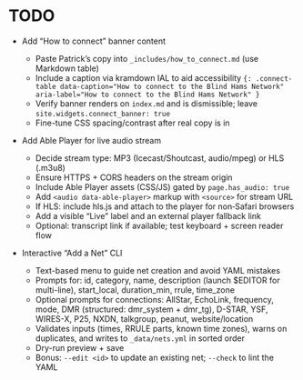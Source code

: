 # TODO

- Add “How to connect” banner content
  - Paste Patrick’s copy into `_includes/how_to_connect.md` (use Markdown table)
  - Include a caption via kramdown IAL to aid accessibility
    `{: .connect-table data-caption="How to connect to the Blind Hams Network" aria-label="How to connect to the Blind Hams Network" }`
  - Verify banner renders on `index.md` and is dismissible; leave `site.widgets.connect_banner: true`
  - Fine-tune CSS spacing/contrast after real copy is in

- Add Able Player for live audio stream
  - Decide stream type: MP3 (Icecast/Shoutcast, audio/mpeg) or HLS (.m3u8)
  - Ensure HTTPS + CORS headers on the stream origin
  - Include Able Player assets (CSS/JS) gated by `page.has_audio: true`
  - Add `<audio data-able-player>` markup with `<source>` for stream URL
  - If HLS: include hls.js and attach to the player for non‑Safari browsers
  - Add a visible “Live” label and an external player fallback link
  - Optional: transcript link if available; test keyboard + screen reader flow

- Interactive “Add a Net” CLI
  - Text-based menu to guide net creation and avoid YAML mistakes
  - Prompts for: id, category, name, description (launch $EDITOR for multi-line), start_local, duration_min, rrule, time_zone
  - Optional prompts for connections: AllStar, EchoLink, frequency, mode, DMR (structured: dmr_system + dmr_tg), D-STAR, YSF, WIRES-X, P25, NXDN, talkgroup, peanut, website/location
  - Validates inputs (times, RRULE parts, known time zones), warns on duplicates, and writes to `_data/nets.yml` in sorted order
  - Dry-run preview + save
  - Bonus: `--edit <id>` to update an existing net; `--check` to lint the YAML
